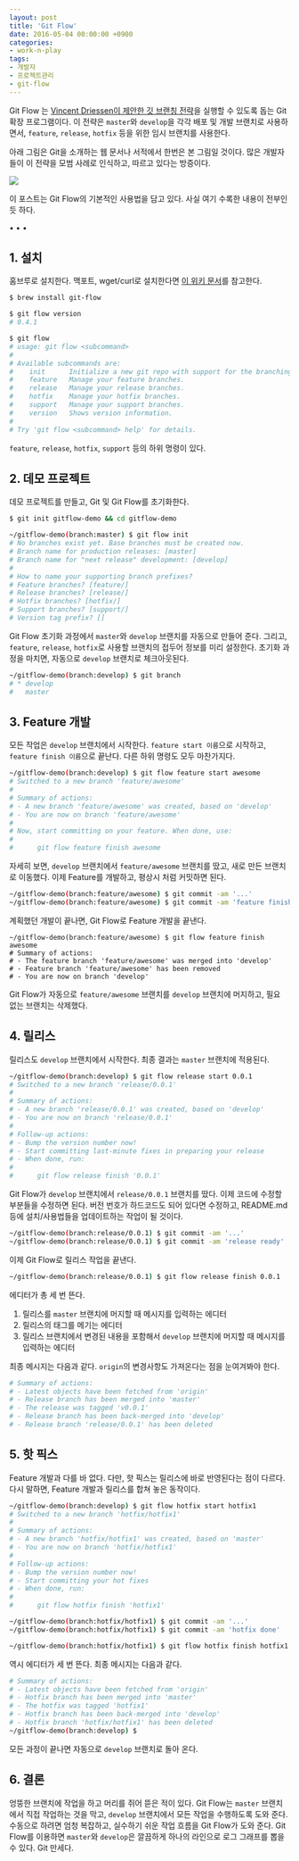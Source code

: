 ```yaml
---
layout: post
title: 'Git Flow' 
date: 2016-05-04 00:00:00 +0900
categories:
- work-n-play
tags:
- 개발자
- 프로젝트관리
- git-flow
---
```


Git Flow 는 [Vincent Driessen이 제안한 깃 브랜칭 전략](http://nvie.com/posts/a-successful-git-branching-model/)을 실행할 수 있도록 돕는 Git 확장 프로그램이다. 이 전략은 `master`와 `develop`을 각각 배포 및 개발 브랜치로 사용하면서, `feature`, `release`, `hotfix` 등을 위한 임시 브랜치를 사용한다.
 
아래 그림은 Git을 소개하는 웹 문서나 서적에서 한번은 본 그림일 것이다. 많은 개발자들이 이 전략을 모범 사례로 인식하고, 따르고 있다는 방증이다.  

[![](http://nvie.com/img/git-model@2x.png)](http://nvie.com/img/git-model@2x.png)

이 포스트는 Git Flow의 기본적인 사용법을 담고 있다. 사실 여기 수록한 내용이 전부인 듯 하다. 

<!--more-->
<div class="spacer">• • •</div>

## 1. 설치

홈브루로 설치한다. 맥포트, wget/curl로 설치한다면 [이 위키 문서](https://github.com/nvie/gitflow/wiki/Mac-OS-X)를 참고한다.

```sh
$ brew install git-flow

$ git flow version
# 0.4.1

$ git flow
# usage: git flow <subcommand>
# 
# Available subcommands are:
#    init      Initialize a new git repo with support for the branching model.
#    feature   Manage your feature branches.
#    release   Manage your release branches.
#    hotfix    Manage your hotfix branches.
#    support   Manage your support branches.
#    version   Shows version information.
# 
# Try 'git flow <subcommand> help' for details.
```

`feature`, `release`, `hotfix`, `support` 등의 하위 명령이 있다.

## 2. 데모 프로젝트

데모 프로젝트를 만들고, Git 및 Git Flow를 초기화한다.

```sh
$ git init gitflow-demo && cd gitflow-demo

~/gitflow-demo(branch:master) $ git flow init
# No branches exist yet. Base branches must be created now.
# Branch name for production releases: [master]
# Branch name for "next release" development: [develop]
# 
# How to name your supporting branch prefixes?
# Feature branches? [feature/]
# Release branches? [release/]
# Hotfix branches? [hotfix/]
# Support branches? [support/]
# Version tag prefix? []
```

Git Flow 초기화 과정에서 `master`와 `develop` 브랜치를 자동으로 만들어 준다. 그리고, `feature`, `release`, `hotfix`로 사용할 브랜치의 접두어 정보를 미리 설정한다. 초기화 과정을 마치면, 자동으로 `develop` 브랜치로 체크아웃된다.

```sh
~/gitflow-demo(branch:develop) $ git branch
# * develop
#   master
```

## 3. Feature 개발

모든 작업은 `develop` 브랜치에서 시작한다. `feature start 이름`으로 시작하고, `feature finish 이름`으로 끝난다. 다른 하위 명령도 모두 마찬가지다.

```sh
~/gitflow-demo(branch:develop) $ git flow feature start awesome
# Switched to a new branch 'feature/awesome'
# 
# Summary of actions:
# - A new branch 'feature/awesome' was created, based on 'develop'
# - You are now on branch 'feature/awesome'
# 
# Now, start committing on your feature. When done, use:
# 
#      git flow feature finish awesome
```

자세히 보면, `develop` 브랜치에서 `feature/awesome` 브랜치를 땄고, 새로 만든 브랜치로 이동했다. 이제 Feature를 개발하고, 평상시 처럼 커밋하면 된다.  

```sh
~/gitflow-demo(branch:feature/awesome) $ git commit -am '...'
~/gitflow-demo(branch:feature/awesome) $ git commit -am 'feature finished'
```

계획했던 개발이 끝나면, Git Flow로 Feature 개발을 끝낸다.

```
~/gitflow-demo(branch:feature/awesome) $ git flow feature finish awesome
# Summary of actions:
# - The feature branch 'feature/awesome' was merged into 'develop'
# - Feature branch 'feature/awesome' has been removed
# - You are now on branch 'develop'
```

Git Flow가 자동으로 `feature/awesome` 브랜치를 `develop` 브랜치에 머지하고, 필요 없는 브랜치는 삭제했다. 

## 4. 릴리스

릴리스도 `develop` 브랜치에서 시작한다. 최종 결과는 `master` 브랜치에 적용된다.

```sh
~/gitflow-demo(branch:develop) $ git flow release start 0.0.1
# Switched to a new branch 'release/0.0.1'
# 
# Summary of actions:
# - A new branch 'release/0.0.1' was created, based on 'develop'
# - You are now on branch 'release/0.0.1'
# 
# Follow-up actions:
# - Bump the version number now!
# - Start committing last-minute fixes in preparing your release
# - When done, run:
# 
#      git flow release finish '0.0.1'
```

Git Flow가 `develop` 브랜치에서 `release/0.0.1` 브랜치를 땄다. 이제 코드에 수정할 부분들을 수정하면 된다. 버전 번호가 하드코드도 되어 있다면 수정하고, README.md 등에 설치/사용법들을 업데이트하는 작업이 될 것이다.

```sh
~/gitflow-demo(branch:release/0.0.1) $ git commit -am '...'
~/gitflow-demo(branch:release/0.0.1) $ git commit -am 'release ready'
```

이제 Git Flow로 릴리스 작업을 끝낸다.

```sh
~/gitflow-demo(branch:release/0.0.1) $ git flow release finish 0.0.1
```

에디터가 총 세 번 뜬다.

1.  릴리스를 `master` 브랜치에 머지할 때 메시지를 입력하는 에디터
2.  릴리스의 태그를 메기는 에디터
3.  릴리스 브랜치에서 변경된 내용을 포함해서 `develop` 브랜치에 머지할 때 메시지를 입력하는 에디터

최종 메시지는 다음과 같다. `origin`의 변경사항도 가져온다는 점을 눈여겨봐야 한다.

```sh
# Summary of actions:
# - Latest objects have been fetched from 'origin'
# - Release branch has been merged into 'master'
# - The release was tagged 'v0.0.1'
# - Release branch has been back-merged into 'develop'
# - Release branch 'release/0.0.1' has been deleted
```

## 5. 핫 픽스

Feature 개발과 다를 바 없다. 다만, 핫 픽스는 릴리스에 바로 반영된다는 점이 다르다. 다시 말하면, Feature 개발과 릴리스를 합쳐 놓은 동작이다. 

```sh
~/gitflow-demo(branch:develop) $ git flow hotfix start hotfix1
# Switched to a new branch 'hotfix/hotfix1'
# 
# Summary of actions:
# - A new branch 'hotfix/hotfix1' was created, based on 'master'
# - You are now on branch 'hotfix/hotfix1'
# 
# Follow-up actions:
# - Bump the version number now!
# - Start committing your hot fixes
# - When done, run:
# 
#      git flow hotfix finish 'hotfix1'
```

```sh
~/gitflow-demo(branch:hotfix/hotfix1) $ git commit -am '...'
~/gitflow-demo(branch:hotfix/hotfix1) $ git commit -am 'hotfix done'
```

```sh
~/gitflow-demo(branch:hotfix/hotfix1) $ git flow hotfix finish hotfix1
```

역시 에디터가 세 번 뜬다. 최종 메시지는 다음과 같다.

```sh
# Summary of actions:
# - Latest objects have been fetched from 'origin'
# - Hotfix branch has been merged into 'master'
# - The hotfix was tagged 'hotfix1'
# - Hotfix branch has been back-merged into 'develop'
# - Hotfix branch 'hotfix/hotfix1' has been deleted
~/gitflow-demo(branch:develop) $
```

모든 과정이 끝나면 자동으로 `develop` 브랜치로 돌아 온다.

## 6. 결론

엉뚱한 브랜치에 작업을 하고 머리를 쥐어 뜯은 적이 있다. Git Flow는 `master` 브랜치에서 직접 작업하는 것을 막고, `develop` 브랜치에서 모든 작업을 수행하도록 도와 준다. 수동으로 하려면 엄청 복잡하고, 실수하기 쉬운 작업 흐름을 Git Flow가 도와 준다. Git Flow를 이용하면 `master`와 `develop`은 깔끔하게 하나의 라인으로 로그 그래프를 뽑을 수 있다. Git 만세다. 
